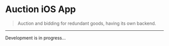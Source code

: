 Auction iOS App
======

> Auction and bidding for redundant goods, having its own backend.

------
Development is in progress...